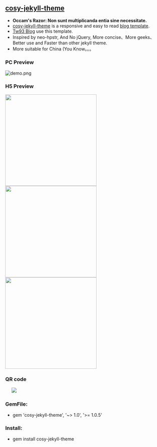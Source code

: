 ## [cosy-jekyll-theme](https://rubygems.org/gems/cosy-jekyll-theme)
- **Occam's Razor: Non sunt multiplicanda entia sine necessitate.**
- [cosy-jekyll-theme](https://rubygems.org/gems/cosy-jekyll-theme) is a responsive and easy to read [blog template](https://jekyllrb.com/docs/themes/
).
- [Tw93 Blog](http://tw93.github.io/) use this template.
- Inspired by neo-hpstr, And No jQuery, More concise、More geeks、Better use and Faster than other jekyll theme.
- More suitable for China (You Know。。。
  
### PC Preview

  ![demo.png](http://ww1.sinaimg.cn/large/0060lm7Tgy1fc8ex7f19zj31kw19l11d.jpg)

### H5 Preview

   <img src="http://ww1.sinaimg.cn/large/0060lm7Tgy1fc8ex6yyh3j30xp1iy0z1.jpg" width="290"/><img src="http://ww3.sinaimg.cn/large/0060lm7Tgy1fc8eyalu16j30xp1iyq7g.jpg" width="290"/><img src="http://ww3.sinaimg.cn/large/0060lm7Tgy1fc8ex5vn9dj30xp1iyafo.jpg" width="290"/>

### QR code

  &nbsp;&nbsp;&nbsp;&nbsp;&nbsp;![](http://ww1.sinaimg.cn/large/0060lm7Tgy1fc8eyyn0msj305k05kglf.jpg)
  

### GemFile:
- gem 'cosy-jekyll-theme', '~> 1.0', '>= 1.0.5'
  
### Install:
- gem install cosy-jekyll-theme
